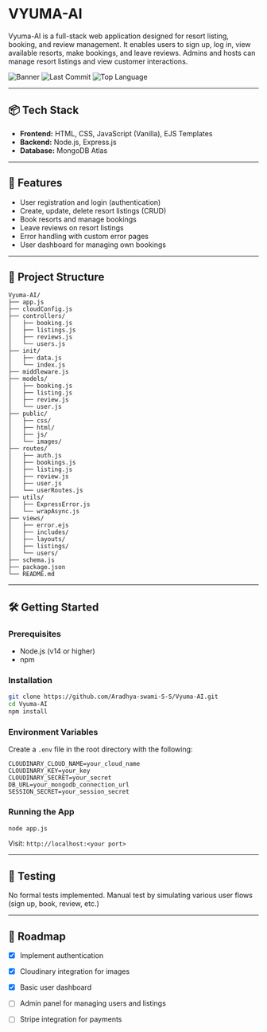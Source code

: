 # VYUMA-AI

Vyuma-AI is a full-stack web application designed for resort listing, booking, and review management. It enables users to sign up, log in, view available resorts, make bookings, and leave reviews. Admins and hosts can manage resort listings and view customer interactions.

![Banner](https://img.shields.io/github/license/Aradhya-swami-S-S/Vyuma-AI?style=default\&logo=opensourceinitiative\&logoColor=white\&color=0080ff)
![Last Commit](https://img.shields.io/github/last-commit/Aradhya-swami-S-S/Vyuma-AI?style=default\&logo=git\&logoColor=white\&color=0080ff)
![Top Language](https://img.shields.io/github/languages/top/Aradhya-swami-S-S/Vyuma-AI?style=default\&color=0080ff)

---

## 📦 Tech Stack

* **Frontend:** HTML, CSS, JavaScript (Vanilla), EJS Templates
* **Backend:** Node.js, Express.js
* **Database:** MongoDB Atlas


---

## 🚀 Features

* User registration and login (authentication)
* Create, update, delete resort listings (CRUD)
* Book resorts and manage bookings
* Leave reviews on resort listings
* Error handling with custom error pages
* User dashboard for managing own bookings

---

## 📁 Project Structure

```
Vyuma-AI/
├── app.js
├── cloudConfig.js
├── controllers/
│   ├── booking.js
│   ├── listings.js
│   ├── reviews.js
│   └── users.js
├── init/
│   ├── data.js
│   └── index.js
├── middleware.js
├── models/
│   ├── booking.js
│   ├── listing.js
│   ├── review.js
│   └── user.js
├── public/
│   ├── css/
│   ├── html/
│   ├── js/
│   └── images/
├── routes/
│   ├── auth.js
│   ├── bookings.js
│   ├── listing.js
│   ├── review.js
│   ├── user.js
│   └── userRoutes.js
├── utils/
│   ├── ExpressError.js
│   └── wrapAsync.js
├── views/
│   ├── error.ejs
│   ├── includes/
│   ├── layouts/
│   ├── listings/
│   └── users/
├── schema.js
├── package.json
└── README.md
```

---

## 🛠️ Getting Started

### Prerequisites

* Node.js (v14 or higher)
* npm

### Installation

```bash
git clone https://github.com/Aradhya-swami-S-S/Vyuma-AI.git
cd Vyuma-AI
npm install
```

### Environment Variables

Create a `.env` file in the root directory with the following:

```env
CLOUDINARY_CLOUD_NAME=your_cloud_name
CLOUDINARY_KEY=your_key
CLOUDINARY_SECRET=your_secret
DB_URL=your_mongodb_connection_url
SESSION_SECRET=your_session_secret
```

### Running the App

```bash
node app.js
```

Visit: `http://localhost:<your port>`

---

## 🧪 Testing

No formal tests implemented. Manual test by simulating various user flows (sign up, book, review, etc.)

---

## 📌 Roadmap

* [x] Implement authentication
* [x] Cloudinary integration for images
* [x] Basic user dashboard
* [ ] Admin panel for managing users and listings
* [ ] Stripe integration for payments


